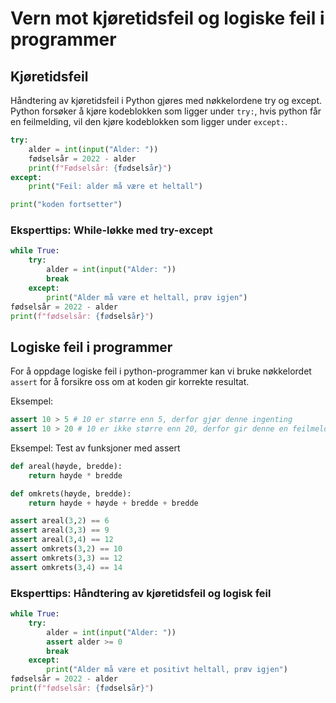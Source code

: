 # Vern mot kjøretidsfeil og logiske feil i programmer

## Kjøretidsfeil

Håndtering av kjøretidsfeil i Python gjøres med nøkkelordene try og except.
Python forsøker å kjøre kodeblokken som ligger under `try:`, hvis python får en feilmelding, vil den kjøre kodeblokken som ligger under `except:`.

```python
try:
    alder = int(input("Alder: "))
    fødselsår = 2022 - alder
    print(f"Fødselsår: {fødselsår}")
except:
    print("Feil: alder må være et heltall")

print("koden fortsetter")
```

### Eksperttips: While-løkke med try-except

```python
while True:
    try:
        alder = int(input("Alder: "))
        break
    except:
        print("Alder må være et heltall, prøv igjen")
fødselsår = 2022 - alder
print(f"fødselsår: {fødselsår}")
```

## Logiske feil i programmer

For å oppdage logiske feil i python-programmer kan vi bruke nøkkelordet `assert` for å forsikre oss om at koden gir korrekte resultat.

Eksempel:

```python
assert 10 > 5 # 10 er større enn 5, derfor gjør denne ingenting
assert 10 > 20 # 10 er ikke større enn 20, derfor gir denne en feilmelding
```

Eksempel: Test av funksjoner med assert

```python
def areal(høyde, bredde):
    return høyde * bredde

def omkrets(høyde, bredde):
    return høyde + høyde + bredde + bredde

assert areal(3,2) == 6
assert areal(3,3) == 9
assert areal(3,4) == 12
assert omkrets(3,2) == 10
assert omkrets(3,3) == 12
assert omkrets(3,4) == 14
```

### Eksperttips: Håndtering av kjøretidsfeil og logisk feil

```python
while True:
    try:
        alder = int(input("Alder: "))
        assert alder >= 0
        break
    except:
        print("Alder må være et positivt heltall, prøv igjen")
fødselsår = 2022 - alder
print(f"fødselsår: {fødselsår}")
```